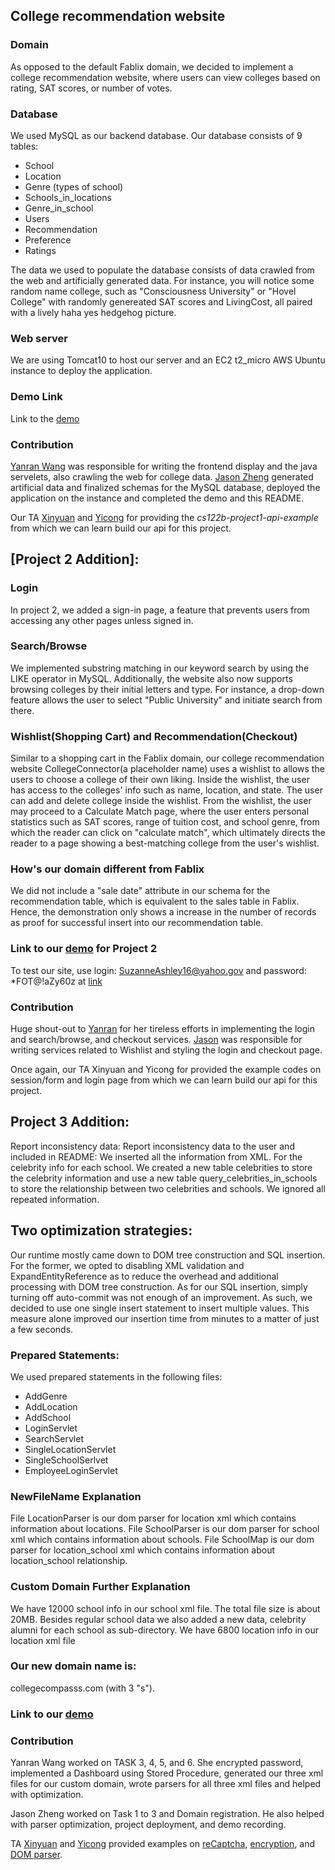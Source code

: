 ## College recommendation website
### Domain

As opposed to the default Fablix domain, we decided to implement a college recommendation website, where users can view colleges based on rating, SAT scores, or number of votes.

### Database
We used MySQL as our backend database. Our database consists of 9 tables:
- School
- Location
- Genre (types of school)
- Schools_in_locations
- Genre_in_school
- Users
- Recommendation
- Preference
- Ratings

The data we used to populate the database consists of data crawled from the web and artificially generated data. For instance, you will notice some random name college, such as "Consciousness University" or "Hovel College" with randomly genereated SAT scores and LivingCost, all paired with a lively haha yes hedgehog picture.

### Web server
We are using Tomcat10 to host our server and an EC2 t2_micro AWS Ubuntu instance to deploy the application.

### Demo Link
Link to the [demo](https://youtu.be/RS0CCIPbIco)

### Contribution
[Yanran Wang](https://github.com/yanranw1) was responsible for writing the frontend display and the java servelets, also crawling the web for college data.
[Jason Zheng](https://github.com/zjason25) generated artificial data and finalized schemas for the MySQL database, deployed the application on the instance and completed the demo and this README.

Our TA [Xinyuan](https://github.com/aglinxinyuan) and [Yicong](https://github.com/Yicong-Huang) for providing the *cs122b-project1-api-example* from which we can learn build our api for this project.

## [Project 2 Addition]: 
### Login
In project 2, we added a sign-in page, a feature that prevents users from accessing any other pages unless signed in. 

### Search/Browse
We implemented substring matching in our keyword search by using the LIKE operator in MySQL. Additionally, the website also now supports browsing colleges by their initial letters and type. For instance, a drop-down feature allows the user to select "Public University" and initiate search from there.

### Wishlist(Shopping Cart) and Recommendation(Checkout)
Similar to a shopping cart in the Fablix domain, our college recommendation website CollegeConnector(a placeholder name) uses a wishlist to allows the users to choose a college of their own liking. Inside the wishlist, the user has access to the colleges' info such as name, location, and state. The user can add and delete college inside the wishlist. From the wishlist, the user may proceed to a Calculate Match page, where the user enters personal statistics such as SAT scores, range of tuition cost, and school genre, from which the reader can click on "calculate match", which ultimately directs the reader to a page showing a best-matching college from the user's wishlist.

### How's our domain different from Fablix
We did not include a "sale date" attribute in our schema for the recommendation table, which is equivalent to the sales table in Fablix. Hence, the demonstration only shows a increase in the number of records as proof for successful insert into our recommendation table.

### Link to our [demo](https://youtu.be/7Z1LOKpo5rY) for Project 2

To test our site, use login:
SuzanneAshley16@yahoo.gov and password:
*FOT@!aZy60z
at [link](http://54.67.47.84:8080/cs122b-project2-login-cart-example/login.html)


### Contribution
Huge shout-out to [Yanran](https://github.com/yanranw1) for her tireless efforts in implementing the login and search/browse, and checkout services. [Jason](https://github.com/zjason25) was responsible for writing services related to Wishlist and styling the login and checkout page.

Once again, our TA Xinyuan and Yicong for provided the example codes on session/form and login page from which we can learn build our api for this project.



## Project 3 Addition:


Report inconsistency data: Report inconsistency data to the user and included in README: We inserted all the information from XML. For the celebrity info for each school. We created a new table celebrities to store the celebrity information and use a new table query_celebrities_in_schools to store the relationship between two celebrities and schools. We ignored all repeated information.

## Two optimization strategies:
Our runtime mostly came down to DOM tree construction and SQL insertion. For the former, we opted to disabling XML validation and ExpandEntityReference as to reduce the overhead and additional processing with DOM tree construction. As for our SQL insertion, simply turning off auto-commit was not enough of an improvement. As such, we decided to use one single insert statement to insert multiple values. This measure alone improved our insertion time from minutes to a matter of just a few seconds.

### Prepared Statements:
We used prepared statements in the following files:
- AddGenre
- AddLocation
- AddSchool
- LoginServlet
- SearchServlet
- SingleLocationServlet
- SingleSchoolSerlvet
- EmployeeLoginServlet

### NewFileName Explanation
File LocationParser is our dom parser for location xml which contains information about locations.
File SchoolParser is our dom parser for school xml which contains information about schools.
File SchoolMap is our dom parser for location_school xml which contains information about location_school relationship.

### Custom Domain Further Explanation
We have 12000 school info in our school xml file. The total file size is about 20MB. Besides regular school data we also added a new data, celebrity alumni for each school as sub-directory. 
We have 6800 location info in our location xml file

### Our new domain name is:
collegecompasss.com (with 3 "s").

### Link to our [demo](https://youtu.be/xGNBrtFa-HI)

### Contribution
Yanran Wang worked on TASK 3, 4, 5, and 6. She encrypted password, implemented a Dashboard using Stored Procedure, generated our three xml files for our custom domain, wrote parsers for all three xml files and helped with optimization.

Jason Zheng worked on Task 1 to 3 and Domain registration. He also helped with parser optimization, project deployment, and demo recording.

TA [Xinyuan](https://github.com/aglinxinyuan) and [Yicong](https://github.com/Yicong-Huang) provided examples on [reCaptcha](https://github.com/UCI-Chenli-teaching/cs122b-project3-recaptcha-example), [encryption](https://github.com/UCI-Chenli-teaching/cs122b-project3-encryption-example), and [DOM parser](https://github.com/UCI-Chenli-teaching/cs122b-project3-DomParser-example).
